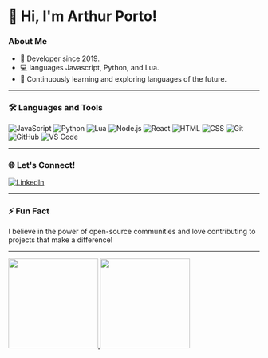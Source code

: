 # 👋 Hi, I'm Arthur Porto!

### About Me
- 🔰 Developer since 2019.
- 💻 languages Javascript, Python, and Lua.
- 🚀 Continuously learning and exploring languages of the future.

---

### 🛠️ Languages and Tools

![JavaScript](https://img.shields.io/badge/JavaScript-F7DF1E?style=flat-square&logo=javascript&logoColor=black) ![Python](https://img.shields.io/badge/Python-3776AB?style=flat-square&logo=python&logoColor=white) ![Lua](https://img.shields.io/badge/Lua-2C2D72?style=flat-square&logo=lua&logoColor=white) ![Node.js](https://img.shields.io/badge/Node.js-339933?style=flat-square&logo=nodedotjs&logoColor=white) ![React](https://img.shields.io/badge/React-61DAFB?style=flat-square&logo=react&logoColor=black) ![HTML](https://img.shields.io/badge/HTML-E34F26?style=flat-square&logo=html5&logoColor=white) ![CSS](https://img.shields.io/badge/CSS-1572B6?style=flat-square&logo=css3&logoColor=white) ![Git](https://img.shields.io/badge/Git-F05032?style=flat-square&logo=git&logoColor=white) ![GitHub](https://img.shields.io/badge/GitHub-181717?style=flat-square&logo=github&logoColor=white) ![VS Code](https://img.shields.io/badge/VS%20Code-007ACC?style=flat-square&logo=visualstudiocode&logoColor=white)




---

### 🌐 Let's Connect!

[![LinkedIn](https://img.shields.io/badge/LinkedIn-0A66C2?style=flat-square&logo=linkedin&logoColor=white)](https://www.linkedin.com/in/arthur-porto-595094344)

---

### ⚡ Fun Fact
I believe in the power of open-source communities and love contributing to projects that make a difference!

---



<a href="https://github.com/PortoDEV">
<img loading="lazy" height="180em" src="https://github-readme-stats.vercel.app/api/top-langs/?username=PortoDEV&layout=compact&langs_count=7&theme=dracula"/>
<img loading="lazy" height="180em" src="https://github-readme-stats.vercel.app/api?username=PortoDEV&show_icons=true&theme=dracula&include_all_commits=true&count_private=true"/>

